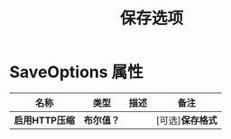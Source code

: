 ﻿---
title: 保存选项
second_title: Documen
linktitle: 保存选项
type: docs
url: /zh/save-options/
keywords: Workbook save options
description: Aspose.Cells Cloud REST API 支持将 Excel 文件转换为多种格式的文件。SDK 支持多种开发语言，包括 Android、C#、Go、Java、NodeJS、Perl、PHP、Python、Ruby 和 Swift。
weight: 79
kwords: Excel、Office 云、REST API、电子表格、PDF、CSV、Json、Markdown、保存选项
---
# SaveOptions 属性

名称 | 类型 | 描述 | 备注
------------ | ------------- | ------------- | -------------
**启用HTTP压缩** | **布尔值？** | | [可选]**保存格式** | **细绳** | | [可选]**清除数据** | **布尔值？** 保存文件后清空工作簿。| [可选]**缓存文件夹** | **细绳** 缓存文件夹用于存储一些较大的数据。| [可选]**验证合并区域** | **布尔值？** 表示在保存文件之前是否验证合并区域。默认值为 false。| [可选]**刷新图表缓存** | **布尔值？** | | [可选]**创建目录** | **布尔值？** 如果为 true 并且目录不存在，则在保存文件之前会自动创建目录。| [可选]**排序名称** | **布尔值？** | | [可选]
